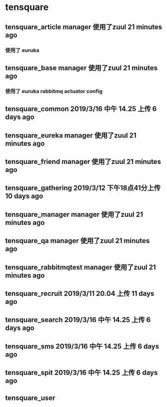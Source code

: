 # tensquare
## tensquare_article	manager 使用了zuul	21 minutes ago
### 使用了 euruka

## tensquare_base	manager 使用了zuul	21 minutes ago
### 使用了 euruka rabbitmq actuator config 

## tensquare_common	2019/3/16 中午 14.25 上传	6 days ago
### 

## tensquare_eureka	manager 使用了zuul	21 minutes ago

## tensquare_friend	manager 使用了zuul	21 minutes ago

## tensquare_gathering	2019/3/12 下午18点41分上传	10 days ago

## tensquare_manager	manager 使用了zuul	21 minutes ago

## tensquare_qa	manager 使用了zuul	21 minutes ago

## tensquare_rabbitmqtest	manager 使用了zuul	21 minutes ago

## tensquare_recruit	2019/3/11 20.04 上传	11 days ago

## tensquare_search	2019/3/16 中午 14.25 上传	6 days ago

## tensquare_sms	2019/3/16 中午 14.25 上传	6 days ago

## tensquare_spit	2019/3/16 中午 14.25 上传	6 days ago

## tensquare_user
